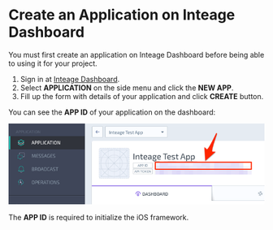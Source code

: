 # Create an Application on Inteage Dashboard

You must first create an application on Inteage Dashboard before being able to using it for your project. 

1. Sign in at [Inteage Dashboard](https://dashboard.inteage.com).
1. Select **APPLICATION** on the side menu and click the **NEW APP**.
1. Fill up the form with details of your application and click **CREATE** button.

You can see the **APP ID** of your application on the dashboard:

![APP ID on Inteage Dashboard](./img/002_Inteage_-_Dashboard.png)

The **APP ID** is required to initialize the iOS framework.